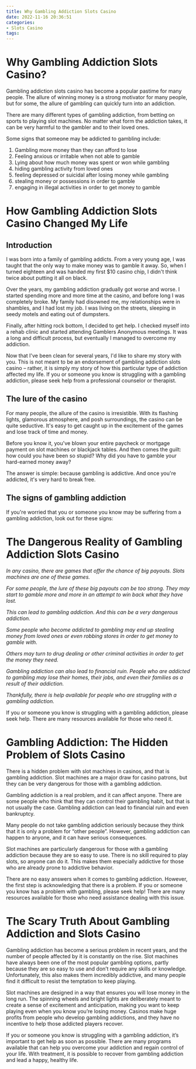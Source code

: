```yaml
---
title: Why Gambling Addiction Slots Casino
date: 2022-11-16 20:36:51
categories:
- Slots Casino
tags:
---
```



#  Why Gambling Addiction Slots Casino?

Gambling addiction slots casino has become a popular pastime for many people. The allure of winning money is a strong motivator for many people, but for some, the allure of gambling can quickly turn into an addiction.

There are many different types of gambling addiction, from betting on sports to playing slot machines. No matter what form the addiction takes, it can be very harmful to the gambler and to their loved ones.

Some signs that someone may be addicted to gambling include:

1) Gambling more money than they can afford to lose
2) Feeling anxious or irritable when not able to gamble
3) Lying about how much money was spent or won while gambling
4) hiding gambling activity from loved ones
5) feeling depressed or suicidal after losing money while gambling
6) stealing money or possessions in order to gamble
7) engaging in illegal activities in order to get money to gamble

#  How Gambling Addiction Slots Casino Changed My Life

## Introduction

I was born into a family of gambling addicts. From a very young age, I was taught that the only way to make money was to gamble it away. So, when I turned eighteen and was handed my first $10 casino chip, I didn't think twice about putting it all on black.

Over the years, my gambling addiction gradually got worse and worse. I started spending more and more time at the casino, and before long I was completely broke. My family had disowned me, my relationships were in shambles, and I had lost my job. I was living on the streets, sleeping in seedy motels and eating out of dumpsters.

Finally, after hitting rock bottom, I decided to get help. I checked myself into a rehab clinic and started attending Gamblers Anonymous meetings. It was a long and difficult process, but eventually I managed to overcome my addiction.

Now that I've been clean for several years, I'd like to share my story with you. This is not meant to be an endorsement of gambling addiction slots casino – rather, it is simply my story of how this particular type of addiction affected my life. If you or someone you know is struggling with a gambling addiction, please seek help from a professional counselor or therapist.

## The lure of the casino

For many people, the allure of the casino is irresistible. With its flashing lights, glamorous atmosphere, and posh surroundings, the casino can be quite seductive. It's easy to get caught up in the excitement of the games and lose track of time and money.

Before you know it, you've blown your entire paycheck or mortgage payment on slot machines or blackjack tables. And then comes the guilt: how could you have been so stupid? Why did you have to gamble your hard-earned money away?

The answer is simple: because gambling is addictive. And once you're addicted, it's very hard to break free.

## The signs of gambling addiction

If you're worried that you or someone you know may be suffering from a gambling addiction, look out for these signs:

#  The Dangerous Reality of Gambling Addiction Slots Casino

_In any casino, there are games that offer the chance of big payouts. Slots machines are one of these games._

_For some people, the lure of these big payouts can be too strong. They may start to gamble more and more in an attempt to win back what they have lost._

_This can lead to gambling addiction. And this can be a very dangerous addiction._

_Some people who become addicted to gambling may end up stealing money from loved ones or even robbing stores in order to get money to gamble with._

_Others may turn to drug dealing or other criminal activities in order to get the money they need._

_Gambling addiction can also lead to financial ruin. People who are addicted to gambling may lose their homes, their jobs, and even their families as a result of their addiction._

_Thankfully, there is help available for people who are struggling with a gambling addiction._

If you or someone you know is struggling with a gambling addiction, please seek help. There are many resources available for those who need it.

#  Gambling Addiction: The Hidden Problem of Slots Casino

There is a hidden problem with slot machines in casinos, and that is gambling addiction. Slot machines are a major draw for casino patrons, but they can be very dangerous for those with a gambling addiction.

Gambling addiction is a real problem, and it can affect anyone. There are some people who think that they can control their gambling habit, but that is not usually the case. Gambling addiction can lead to financial ruin and even bankruptcy.

Many people do not take gambling addiction seriously because they think that it is only a problem for “other people”. However, gambling addiction can happen to anyone, and it can have serious consequences.

Slot machines are particularly dangerous for those with a gambling addiction because they are so easy to use. There is no skill required to play slots, so anyone can do it. This makes them especially addictive for those who are already prone to addictive behavior.

There are no easy answers when it comes to gambling addiction. However, the first step is acknowledging that there is a problem. If you or someone you know has a problem with gambling, please seek help! There are many resources available for those who need assistance dealing with this issue.

#  The Scary Truth About Gambling Addiction and Slots Casino

Gambling addiction has become a serious problem in recent years, and the number of people affected by it is constantly on the rise. Slot machines have always been one of the most popular gambling options, partly because they are so easy to use and don’t require any skills or knowledge. Unfortunately, this also makes them incredibly addictive, and many people find it difficult to resist the temptation to keep playing.

Slot machines are designed in a way that ensures you will lose money in the long run. The spinning wheels and bright lights are deliberately meant to create a sense of excitement and anticipation, making you want to keep playing even when you know you’re losing money. Casinos make huge profits from people who develop gambling addictions, and they have no incentive to help those addicted players recover.

If you or someone you know is struggling with a gambling addiction, it’s important to get help as soon as possible. There are many programs available that can help you overcome your addiction and regain control of your life. With treatment, it is possible to recover from gambling addiction and lead a happy, healthy life.
